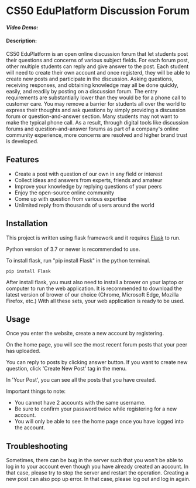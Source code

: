 # CS50 EduPlatform Discussion Forum
#### _Video Demo:  <URL HERE>_
#### Description:

CS50 EduPlatform is an open online discussion forum that let students post their questions and concerns of various subject fields. For each forum post, other multiple students can reply and give answer to the post. Each student will need to create their own account and once registerd, they will be able to create new posts and participate in the discussion. Asking questions, receiving responses, and obtaining knowledge may all be done quickly, easily, and readily by posting on a discussion forum. The entry requirements are substantially lower than they would be for a phone call to customer care. You may remove a barrier for students all over the world to express their thoughts and ask questions by simply providing a discussion forum or question-and-answer section. Many students may not want to make the typical phone call. As a result, through digital tools like discussion forums and question-and-answer forums as part of a company's online community experience, more concerns are resolved and higher brand trust is developed.

## Features

- Create a post with question of our own in any field or interest
- Collect ideas and answers from experts, friends and amateur
- Improve your knowledge by replying questions of your peers
- Enjoy the open-source online community
- Come up with question from various expertise
- Unlimited reply from thousands of users around the world

## Installation

This project is written using flask framework and it requires [Flask](https://flask.palletsprojects.com/) to run.

Python version of 3.7 or newer is recommended to use.

To install flask, run "pip install Flask" in the python terminal.

```
pip install Flask
```

After install flask, you must also need to install a brower on your laptop or computer to run the web application. It is recommended to download the latest version of brower of our choice (Chrome, Microsoft Edge, Mozilla Firefox, etc.) With all these sets, your web application is ready to be used.

## Usage

Once you enter the website, create a new account by registering.

On the home page, you will see the most recent forum posts that your peer has uploaded.

You can reply to posts by clicking answer button. If you want to create new question, click 'Create New Post' tag in the menu.

In 'Your Post', you can see all the posts that you have created.

Important things to note:

 - You cannot have 2 accounts with the same username.
 - Be sure to confirm your password twice while registering for a new account.
 - You will only be able to see the home page once you have logged into the account.

 ## Troubleshooting

 Sometimes, there can be bug in the server such that you won't be able to log in to your account even though you have already created an account. In that case, please try to stop the server and restart the operation. Creating a new post can also pop up error. In that case, please log out and log in again.

